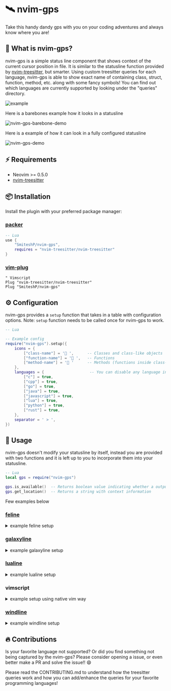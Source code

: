 # 🛰️ nvim-gps

Take this handy dandy gps with you on your coding adventures and always know where you are!

## 🤔 What is nvim-gps?

nvim-gps is a simple status line component that shows context of the current cursor position in file. It is similar to the statusline function provided by [nvim-treesitter](https://github.com/nvim-treesitter/nvim-treesitter/blob/af96150a2d34a05b7265ee3c42425315bcd62e39/doc/nvim-treesitter.txt#L414), but smarter. Using custom treesitter queries for each language, nvim-gps is able to show exact name of containing class, struct, function, method, etc. along with some fancy symbols!
You can find out which languages are currently supported by looking under the "queries" directory.

![example](https://user-images.githubusercontent.com/43147494/130349444-fa7176a3-d068-4309-87ec-bcf6f0204261.png)

Here is a barebones example how it looks in a statusline

![nvim-gps-barebone-demo](https://user-images.githubusercontent.com/43147494/130415000-6ae9c965-d631-41b2-b1f0-40ad4840a192.gif)

Here is a example of how it can look in a fully configured statusline

![nvim-gps-demo](https://user-images.githubusercontent.com/43147494/130349453-d3e1fd61-348e-439c-b013-3433fd284323.gif)

## ⚡️ Requirements

* Neovim >= 0.5.0
* [nvim-treesitter](https://github.com/nvim-treesitter/nvim-treesitter)

## 📦 Installation

Install the plugin with your preferred package manager:

### [packer](https://github.com/wbthomason/packer.nvim)

```lua
-- Lua
use {
	"SmiteshP/nvim-gps",
	requires = "nvim-treesitter/nvim-treesitter"
}
```

### [vim-plug](https://github.com/junegunn/vim-plug)

```vim
" Vimscript
Plug "nvim-treesitter/nvim-treesitter"
Plug "SmiteshP/nvim-gps"
```

## ⚙️ Configuration

nvim-gps provides a `setup` function that takes in a table with configuration options. Note: `setup` function needs to be called once for nvim-gps to work.

```lua
-- Lua

-- Example config
require("nvim-gps").setup({
	icons = {
		["class-name"] = ' ',      -- Classes and class-like objects
		["function-name"] = ' ',   -- Functions
		["method-name"] = ' '      -- Methods (functions inside class-like objects)
	},
	languages = {                    -- You can disable any language individually here
		["c"] = true,
		["cpp"] = true,
		["go"] = true,
		["java"] = true,
		["javascript"] = true,
		["lua"] = true,
		["python"] = true,
		["rust"] = true,
	},
	separator = ' > ',
})
```

## 🚀 Usage

nvim-gps doesn't modify your statusline by itself, instead you are provided with two functions and it is left up to you to incorporate them into your statusline.

```lua
-- Lua
local gps = require("nvim-gps")

gps.is_available()  -- Returns boolean value indicating whether a output can be provided
gps.get_location()  -- Returns a string with context information
```

Few examples below

### [feline](https://github.com/famiu/feline.nvim)

<details>
<summary> example feline setup </summary>

```lua
-- Lua
table.insert(components.left.active, {
	provider = function()
		return require("nvim-gps").get_location()
	end,
	enabled = function()
		return require("nvim-gps").is_available()
	end
})
```

</details>

### [galaxyline](https://github.com/glepnir/galaxyline.nvim)

<details>
<summary> example galaxyline setup </summary>

```lua
-- Lua
local gps = require("nvim-gps")

require('galaxyline').section.left[1]= {
	nvimGPS = {
		provider = function()
			return gps.get_location()
		end,
		condition = function()
			return gps.is_available()
		end
	}
}
```

</details>

### [lualine](https://github.com/hoob3rt/lualine.nvim)

<details>
<summary> example lualine setup </summary>

```lua
-- Lua
local gps = require("nvim-gps")

require("lualine").setup({
	sections = {
			lualine_c = {
				{ gps.get_location, condition = gps.is_available },
			}
	}
})
```

</details>

### vimscript

<details>
<summary> example setup using native vim way </summary>

```vim
" vimscript
func! NvimGps() abort
	return luaeval("require'nvim-gps'.is_available()") ?
		\ luaeval("require'nvim-gps'.get_location()") : ''
endf

set statusline+=%{NvimGps()}
```

</details>

### [windline](https://github.com/windwp/windline.nvim)

<details>
<summary> example windline setup </summary>

```lua
-- Lua
local gps = require("nvim-gps")

comps.gps = {
	function()
		if gps.is_available() then
			return gps.get_location()
		end
		return ''
	end,
	{"white", "black"}
}
```

</details>

## 🔥 Contributions

Is your favorite language not supported? Or did you find something not being captured by the nvim-gps? Please consider opening a issue, or even better make a PR and solve the issue!! 😄

Please read the CONTRIBUTING.md to understand how the treesitter queries work and how you can add/enhance the queries for your favorite programming languages!
